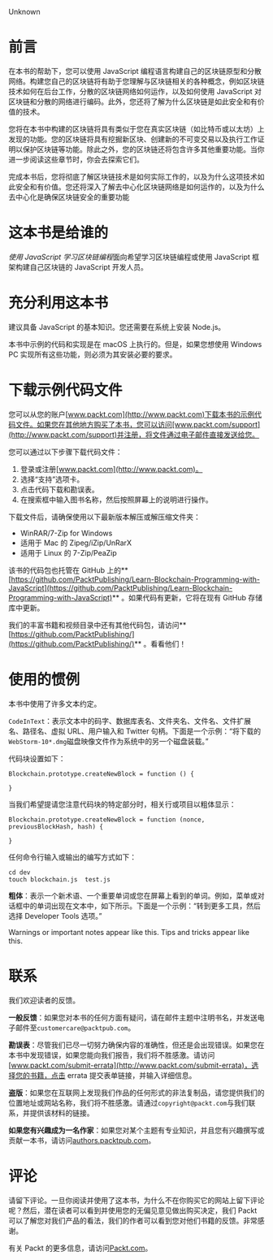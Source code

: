 Unknown 

# 前言

在本书的帮助下，您可以使用 JavaScript 编程语言构建自己的区块链原型和分散网络。构建您自己的区块链将有助于您理解与区块链相关的各种概念，例如区块链技术如何在后台工作，分散的区块链网络如何运作，以及如何使用 JavaScript 对区块链和分散的网络进行编码。此外，您还将了解为什么区块链是如此安全和有价值的技术。

您将在本书中构建的区块链将具有类似于您在真实区块链（如比特币或以太坊）上发现的功能。您的区块链将具有挖掘新区块、创建新的不可变交易以及执行工作证明以保护区块链等功能。除此之外，您的区块链还将包含许多其他重要功能。当你进一步阅读这些章节时，你会去探索它们。

完成本书后，您将彻底了解区块链技术是如何实际工作的，以及为什么这项技术如此安全和有价值。您还将深入了解去中心化区块链网络是如何运作的，以及为什么去中心化是确保区块链安全的重要功能

# 这本书是给谁的

*使用 JavaScript 学习区块链编程*面向希望学习区块链编程或使用 JavaScript 框架构建自己区块链的 JavaScript 开发人员。

# 充分利用这本书

建议具备 JavaScript 的基本知识。您还需要在系统上安装 Node.js。

本书中示例的代码和实现是在 macOS 上执行的。但是，如果您想使用 Windows PC 实现所有这些功能，则必须为其安装必要的要求。

# 下载示例代码文件

您可以从您的账户[www.packt.com](http://www.packt.com)下载本书的示例代码文件。如果您在其他地方购买了本书，您可以访问[www.packt.com/support](http://www.packt.com/support)并注册，将文件通过电子邮件直接发送给您。

您可以通过以下步骤下载代码文件：

1.  登录或注册[www.packt.com](http://www.packt.com)。
2.  选择“支持”选项卡。
3.  点击代码下载和勘误表。
4.  在搜索框中输入图书名称，然后按照屏幕上的说明进行操作。

下载文件后，请确保使用以下最新版本解压或解压缩文件夹：

*   WinRAR/7-Zip for Windows
*   适用于 Mac 的 Zipeg/iZip/UnRarX
*   适用于 Linux 的 7-Zip/PeaZip

该书的代码包也托管在 GitHub 上的**[https://github.com/PacktPublishing/Learn-Blockchain-Programming-with-JavaScript](https://github.com/PacktPublishing/Learn-Blockchain-Programming-with-JavaScript)** 。如果代码有更新，它将在现有 GitHub 存储库中更新。

我们的丰富书籍和视频目录中还有其他代码包，请访问**[https://github.com/PacktPublishing/](https://github.com/PacktPublishing/)** 。看看他们！

# 使用的惯例

本书中使用了许多文本约定。

`CodeInText`：表示文本中的码字、数据库表名、文件夹名、文件名、文件扩展名、路径名、虚拟 URL、用户输入和 Twitter 句柄。下面是一个示例：“将下载的`WebStorm-10*.dmg`磁盘映像文件作为系统中的另一个磁盘装载。”

代码块设置如下：

```
Blockchain.prototype.createNewBlock = function () { 

}
```

当我们希望提请您注意代码块的特定部分时，相关行或项目以粗体显示：

```
Blockchain.prototype.createNewBlock = function (nonce, previousBlockHash, hash) { 

}
```

任何命令行输入或输出的编写方式如下：

```
cd dev
touch blockchain.js  test.js
```

**粗体**：表示一个新术语、一个重要单词或您在屏幕上看到的单词。例如，菜单或对话框中的单词出现在文本中，如下所示。下面是一个示例：“转到更多工具，然后选择 Developer Tools 选项。”

Warnings or important notes appear like this. Tips and tricks appear like this.

# 联系

我们欢迎读者的反馈。

**一般反馈**：如果您对本书的任何方面有疑问，请在邮件主题中注明书名，并发送电子邮件至`customercare@packtpub.com`。

**勘误表**：尽管我们已尽一切努力确保内容的准确性，但还是会出现错误。如果您在本书中发现错误，如果您能向我们报告，我们将不胜感激。请访问[www.packt.com/submit-errata](http://www.packt.com/submit-errata)，选择您的书籍，点击 errata 提交表单链接，并输入详细信息。

**盗版**：如果您在互联网上发现我们作品的任何形式的非法复制品，请您提供我们的位置地址或网站名称，我们将不胜感激。请通过`copyright@packt.com`与我们联系，并提供该材料的链接。

**如果您有兴趣成为一名作家**：如果您对某个主题有专业知识，并且您有兴趣撰写或贡献一本书，请访问[authors.packtpub.com](http://authors.packtpub.com/)。

# 评论

请留下评论。一旦你阅读并使用了这本书，为什么不在你购买它的网站上留下评论呢？然后，潜在读者可以看到并使用您的无偏见意见做出购买决定，我们 Packt 可以了解您对我们产品的看法，我们的作者可以看到您对他们书籍的反馈。非常感谢。

有关 Packt 的更多信息，请访问[Packt.com](http://www.packt.com/)。